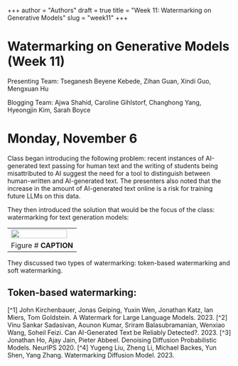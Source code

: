 +++
author = "Authors"
draft = true
title = "Week 11: Watermarking on Generative Models"
slug = "week11"
+++

# Watermarking on Generative Models (Week 11)

<author>Presenting Team: Tseganesh Beyene Kebede, Zihan Guan, Xindi Guo, Mengxuan Hu</author>

<author>Blogging Team: Ajwa Shahid, Caroline Gihlstorf, Changhong Yang, Hyeongjin Kim, Sarah Boyce</author>

# Monday, November 6

Class began introducing the following problem: recent instances of AI-generated text passing for human text and the writing of students being misattributed to AI suggest the need for a tool to distinguish between human-written and AI-generated text.  The presenters also noted that the increase in the amount of AI-generated text online is a risk for training future LLMs on this data.

They then introduced the solution that would be the focus of the class: watermarking for text generation models:

<table><tr>
  <td><img src="/images/Week11/watermarking-proposed-solution.png" width="95%"></td>
</tr>
  <td colspan=1 align="center"> Figure # <b>CAPTION</b></td>
</table>

They discussed two types of watermarking: token-based watermarking and soft watermarking.

## Token-based watermarking:





[^1] John Kirchenbauer, Jonas Geiping, Yuxin Wen, Jonathan Katz, Ian Miers, Tom Goldstein. A Watermark for Large Language Models. 2023.
[^2] Vinu Sankar Sadasivan, Aounon Kumar, Sriram Balasubramanian, Wenxiao Wang, Soheil Feizi. Can AI-Generated Text be Reliably Detected?. 2023.
[^3] Jonathan Ho, Ajay Jain, Pieter Abbeel. Denoising Diffusion Probabilistic Models. NeurIPS 2020.
[^4] Yugeng Liu, Zheng Li, Michael Backes, Yun Shen, Yang Zhang. Watermarking Diffusion Model. 2023.